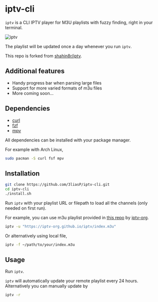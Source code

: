 # iptv-cli
`iptv` is a CLI IPTV player for M3U playlists with fuzzy finding, right in your terminal.

![iptv](https://user-images.githubusercontent.com/4785263/228887981-3efb80a9-e40d-4076-b234-8fa737527018.gif)

The playlist will be updated once a day whenever you run `iptv`.

This repo is forked from [shahin8r/iptv](https://github.com/shahin8r/iptv).

## Additional features
- Handy progress bar when parsing large files
- Support for more varied formats of m3u files
- More coming soon...

## Dependencies
- [curl](https://github.com/curl/curl)
- [fzf](https://github.com/junegunn/fzf)
- [mpv](https://github.com/mpv-player/mpv)

All dependencies can be installed with your package manager.

For example with Arch Linux,
```bash
sudo pacman -S curl fsf mpv
```

## Installation
```bash
git clone https://github.com/3liasP/iptv-cli.git
cd iptv-cli
./install.sh
```

Run `iptv` with your playlist URL or filepath to load all the channels (only needed on first run).

For example, you can use m3u playlist provided in [this repo](https://github.com/iptv-org/iptv) by [iptv-org](https://github.com/iptv-org).
```bash
iptv -u "https://iptv-org.github.io/iptv/index.m3u"
```

Or alternatively using local file,
```bash
iptv -f ~/path/to/your/index.m3u
```

## Usage
Run `iptv`.

`iptv` will automatically update your remote playlist every 24 hours. Alternatively you can manually update by
```bash
iptv -r
```
